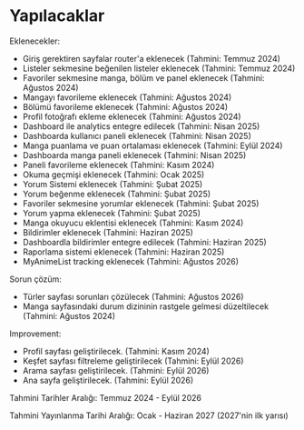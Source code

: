 # Yapılacaklar

Eklenecekler:

- Giriş gerektiren sayfalar router'a eklenecek (Tahmini: Temmuz 2024)
- Listeler sekmesine beğenilen listeler eklenecek (Tahmini: Temmuz 2024)
- Favoriler sekmesine manga, bölüm ve panel eklenecek (Tahmini: Ağustos 2024)
- Mangayı favorileme eklenecek (Tahmini: Ağustos 2024)
- Bölümü favorileme eklenecek (Tahmini: Ağustos 2024)
- Profil fotoğrafı ekleme eklenecek (Tahmini: Ağustos 2024)
- Dashboard ile analytics entegre edilecek (Tahmini: Nisan 2025)
- Dashboarda kullanıcı paneli eklenecek (Tahmini: Nisan 2025)
- Manga puanlama ve puan ortalaması eklenecek (Tahmini: Eylül 2024)
- Dashboarda manga paneli eklenecek (Tahmini: Nisan 2025)
- Paneli favorileme eklenecek (Tahmini: Kasım 2024)
- Okuma geçmişi eklenecek (Tahmini: Ocak 2025)
- Yorum Sistemi eklenecek (Tahmini: Şubat 2025)
- Yorum beğenme eklenecek (Tahmini: Şubat 2025)
- Favoriler sekmesine yorumlar eklenecek (Tahmini: Şubat 2025)
- Yorum yapma eklenecek (Tahmini: Şubat 2025)
- Manga okuyucu eklentisi eklenecek (Tahmini: Kasım 2024)
- Bildirimler eklenecek (Tahmini: Haziran 2025)
- Dashboardla bildirimler entegre edilecek (Tahmini: Haziran 2025)
- Raporlama sistemi eklenecek (Tahmini: Haziran 2025)
- MyAnimeList tracking eklenecek (Tahmini: Ağustos 2026)

Sorun çözüm:

- Türler sayfası sorunları çözülecek (Tahmini: Ağustos 2026)
- Manga sayfasındaki durum dizininin rastgele gelmesi düzeltilecek (Tahmini: Ağustos 2024)

Improvement:

- Profil sayfası geliştirilecek. (Tahmini: Kasım 2024)
- Keşfet sayfası filtreleme geliştirilecek (Tahmini: Eylül 2026)
- Arama sayfası geliştirilecek. (Tahmini: Eylül 2026)
- Ana sayfa geliştirilecek. (Tahmini: Eylül 2026)

Tahmini Tarihler Aralığı:
Temmuz 2024 - Eylül 2026

Tahmini Yayınlanma Tarihi Aralığı: Ocak - Haziran 2027 (2027'nin ilk yarısı)
